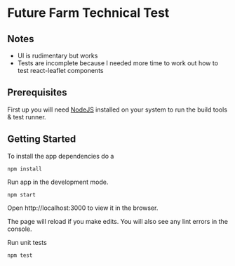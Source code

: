 # Future Farm Technical Test

## Notes
 - UI is rudimentary but works
 - Tests are incomplete because I needed more time to work out how to test react-leaflet components

## Prerequisites

First up you will need [NodeJS](https://nodejs.org/en/) installed on your system to run the build tools & test runner.

## Getting Started

To install the app dependencies do a
```
npm install
```


Run app in the development mode.
```
npm start
```
Open http://localhost:3000 to view it in the browser.

The page will reload if you make edits.
You will also see any lint errors in the console.

Run unit tests
```
npm test
```

